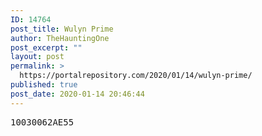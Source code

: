 ```yaml
---
ID: 14764
post_title: Wulyn Prime
author: TheHauntingOne
post_excerpt: ""
layout: post
permalink: >
  https://portalrepository.com/2020/01/14/wulyn-prime/
published: true
post_date: 2020-01-14 20:46:44
---
```

<pre>10030062AE55</pre>